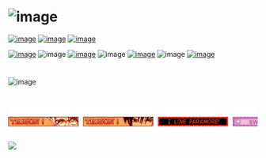 # ![image](https://github.com/tojifg/tojifg/assets/116244347/7b8061e5-f091-49ff-b2fe-a4309aaf6c0a)

[![image](https://github.com/tojifg/tojifg/assets/116244347/73029d94-2f72-4d24-8ba5-cc9d868bb684)](https://rentry.co/crushberry)
[![image](https://github.com/tojifg/tojifg/assets/116244347/d2e80a96-557c-4636-8c41-4074a2203986)](https://rentry.co/tojifushiguro)
[![image](https://github.com/tojifg/tojifg/assets/116244347/25e63925-54dd-45e0-8faf-102d1dbcad84)](https://rentry.co/florentino)

[![image](https://github.com/tojifg/tojifg/assets/116244347/552d94a1-e50b-4b50-8982-6a298f150645)](https://discordid.netlify.app/?id=324911188662026241) ![image](https://github.com/tojifg/tojifg/assets/116244347/a8061c9e-ed6e-47b1-9a0b-192f174b34cc)
[![image](https://github.com/tojifg/tojifg/assets/116244347/2f4937db-9bc7-4a5c-8a44-6168c8795ba7)](https://txto.eu.org/fushigurotoji) ![image](https://github.com/tojifg/tojifg/assets/116244347/7b75efe0-65a2-465f-8170-e7d9940fa75d)
[![image](https://github.com/tojifg/tojifg/assets/116244347/7fde42f5-63ee-4fdc-b92e-746564851c17)](https://listography.com/fushigurotoji) ![image](https://github.com/tojifg/tojifg/assets/116244347/97390f69-d259-4a93-a628-e472e05ef7b0)
 [![image](https://github.com/tojifg/tojifg/assets/116244347/18c4f537-a2b3-4e41-b931-5d92c7b331de)](https://accardi.carrd.co/)

# 
![image](https://github.com/tojifg/tojifg/assets/116244347/70b4eb50-3307-438f-9623-3c092ace38ce)

#
<a href="https://github.com/tojifg/meow/blob/main/README.md">
<img src="https://github.com/tojifg/tojifg/blob/main/images/svg/O_O.svg"</img>
</a>

![](https://komarev.com/ghpvc/?username=tojifg&color=FFC0FC&style=for-the-badge&label=VICTIM+COUNT&base=10000)
